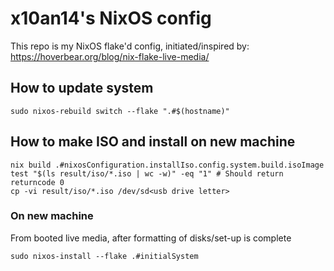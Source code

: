 # x10an14's NixOS config

This repo is my NixOS flake'd config, initiated/inspired by: https://hoverbear.org/blog/nix-flake-live-media/

## How to update system
```
sudo nixos-rebuild switch --flake ".#$(hostname)"
```

## How to make ISO and install on new machine
```
nix build .#nixosConfiguration.installIso.config.system.build.isoImage
test "$(ls result/iso/*.iso | wc -w)" -eq "1" # Should return returncode 0
cp -vi result/iso/*.iso /dev/sd<usb drive letter>
```

### On new machine
From booted live media, after formatting of disks/set-up is complete
```
sudo nixos-install --flake .#initialSystem
```

